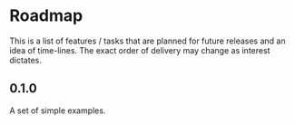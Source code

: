 Roadmap
=======

This is a list of features / tasks that are planned for future releases and
an idea of time-lines. The exact order of delivery may change as interest dictates.

0.1.0
-----

A set of simple examples.

